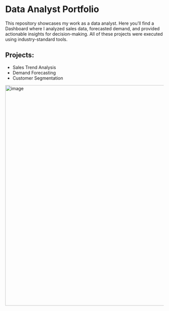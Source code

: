 # Data Analyst Portfolio

This repository showcases my work as a data analyst. Here you'll find a Dashboard where I analyzed sales data, forecasted demand, and provided actionable insights for decision-making. All of these projects were executed using industry-standard tools.

## Projects:
- Sales Trend Analysis 
- Demand Forecasting 
- Customer Segmentation

<img width="700" alt="image" src="https://github.com/user-attachments/assets/459c23f0-b941-4b69-9b5a-652761e53ee1" />


